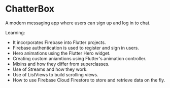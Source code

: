# ChatterBox

A modern messaging app where users can sign up and log in to chat.


Learning:
- It incorporates Firebase into Flutter projects.
- Firebase authentication is used to register and sign in users.
- Hero animations using the Flutter Hero widget.
- Creating custom aniamtions using Flutter's animation controller.
- Mixins and how they differ from superclasses.
- Use of Streams and how they work.
- Use of ListViews to build scrolling views.
- How to use Firebase Cloud Firestore to store and retrieve data on the fly.


